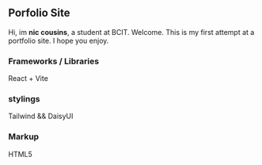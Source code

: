## Porfolio Site
Hi, im **nic cousins**, a student at BCIT. Welcome.
This is my first attempt at a portfolio site. I hope you enjoy.

### Frameworks / Libraries
React + Vite

### stylings
Tailwind && DaisyUI

### Markup
HTML5
